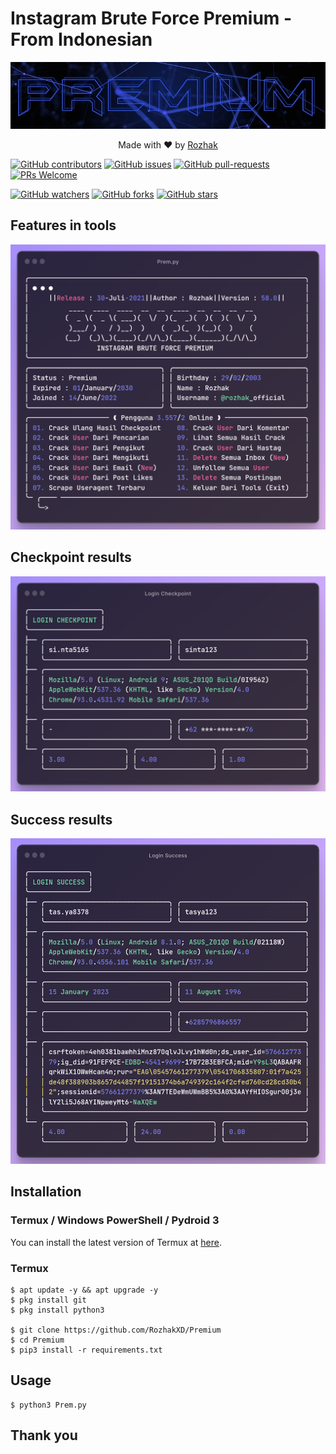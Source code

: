 # Instagram Brute Force Premium - From Indonesian
<p align="center"><img src="Data/Images/Prem.jpg"/></p>
<p align="center">Made with ❤️ by <a href="https://github.com/rozhakxd">Rozhak</a></p>

[![GitHub contributors](https://img.shields.io/github/contributors/rozhakxd/Premium.svg)](https://GitHub.com/rozhakxd/Premium/graphs/contributors/)
[![GitHub issues](https://img.shields.io/github/issues/rozhakxd/Premium.svg)](https://GitHub.com/rozhakxd/Premium/issues/)
[![GitHub pull-requests](https://img.shields.io/github/issues-pr/rozhakxd/Premium.svg)](https://GitHub.com/rozhakxd/Premium/pulls/)
[![PRs Welcome](https://img.shields.io/badge/PRs-welcome-brightgreen.svg?style=flat-square)](http://makeapullrequest.com)

[![GitHub watchers](https://img.shields.io/github/watchers/rozhakxd/Premium.svg?style=social&label=Watch)](https://GitHub.com/rozhakxd/Premium/watchers/)
[![GitHub forks](https://img.shields.io/github/forks/rozhakxd/Premium.svg?style=social&label=Fork)](https://GitHub.com/rozhakxd/Premium/network/)
[![GitHub stars](https://img.shields.io/github/stars/rozhakxd/Premium.svg?style=social&label=Star)](https://GitHub.com/rozhakxd/Premium/stargazers/)

## Features in tools
<p align="center"><img src="Data/Images/Features.png"/></p>

## Checkpoint results
<p align="center"><img src="Data/Images/Checkpoint.png"/></p>

## Success results
<p align="center"><img src="Data/Images/Success.png"/></p>

## Installation
### Termux / Windows PowerShell / Pydroid 3

You can install the latest version of Termux at [here](https://f-droid.org/repo/com.termux_118.apk).

### Termux

    $ apt update -y && apt upgrade -y
    $ pkg install git
    $ pkg install python3
    
    $ git clone https://github.com/RozhakXD/Premium
    $ cd Premium
    $ pip3 install -r requirements.txt

## Usage

    $ python3 Prem.py

## Thank you
